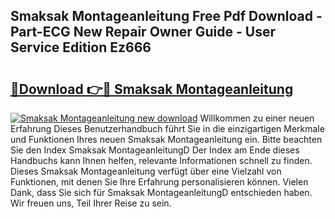 ## Smaksak Montageanleitung Free Pdf Download - Part-ECG New Repair Owner Guide - User Service Edition Ez666

# <h2><a href="http://df760o.blite.top/?on=Smaksak+Montageanleitung">🔗Download 👉🔴 Smaksak Montageanleitung</a></h2>

[![Smaksak Montageanleitung new download](https://i.imgur.com/lujVjoI.png)](http://df760o.blite.top/?on=Smaksak+Montageanleitung)
Willkommen zu einer neuen Erfahrung Dieses Benutzerhandbuch führt Sie in die einzigartigen Merkmale und Funktionen Ihres neuen Smaksak Montageanleitung ein. Bitte beachten Sie den Index Smaksak MontageanleitungD Der Index am Ende dieses Handbuchs kann Ihnen helfen, relevante Informationen schnell zu finden. Dieses Smaksak Montageanleitung verfügt über eine Vielzahl von Funktionen, mit denen Sie Ihre Erfahrung personalisieren können. Vielen Dank, dass Sie sich für Smaksak MontageanleitungD entschieden haben. Wir freuen uns, Teil Ihrer Reise zu sein.
